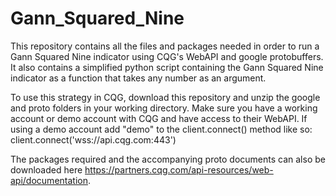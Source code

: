 # Gann_Squared_Nine
This repository contains all the files and packages needed in order to run a Gann Squared Nine indicator using CQG's WebAPI and google protobuffers. 
It also contains a simplified python script containing the Gann Squared Nine indicator as a function that takes any number as an argument.

To use this strategy in CQG, download this repository and unzip the google and proto folders in your working directory. Make sure you have a working account or demo account with CQG and have access to their WebAPI. 
If using a demo account add "demo" to the client.connect() method like so:
client.connect('wss://api.cqg.com:443')

The packages required and the accompanying proto documents can also be downloaded here https://partners.cqg.com/api-resources/web-api/documentation.  
